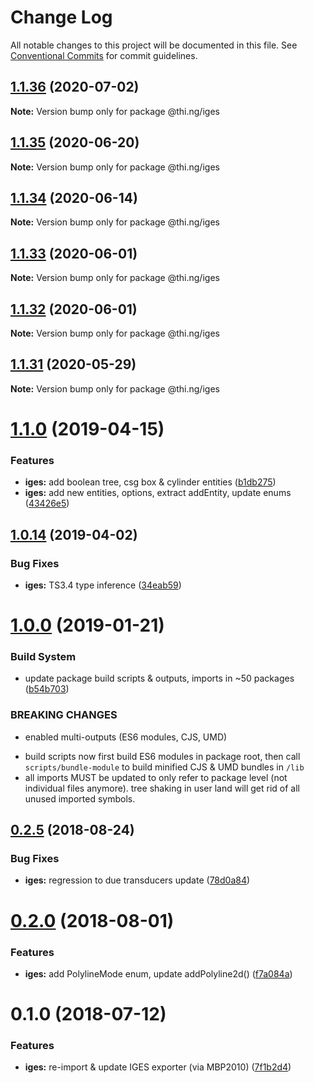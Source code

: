 # Change Log

All notable changes to this project will be documented in this file.
See [Conventional Commits](https://conventionalcommits.org) for commit guidelines.

## [1.1.36](https://github.com/thi-ng/umbrella/compare/@thi.ng/iges@1.1.35...@thi.ng/iges@1.1.36) (2020-07-02)

**Note:** Version bump only for package @thi.ng/iges





## [1.1.35](https://github.com/thi-ng/umbrella/compare/@thi.ng/iges@1.1.34...@thi.ng/iges@1.1.35) (2020-06-20)

**Note:** Version bump only for package @thi.ng/iges





## [1.1.34](https://github.com/thi-ng/umbrella/compare/@thi.ng/iges@1.1.33...@thi.ng/iges@1.1.34) (2020-06-14)

**Note:** Version bump only for package @thi.ng/iges





## [1.1.33](https://github.com/thi-ng/umbrella/compare/@thi.ng/iges@1.1.32...@thi.ng/iges@1.1.33) (2020-06-01)

**Note:** Version bump only for package @thi.ng/iges





## [1.1.32](https://github.com/thi-ng/umbrella/compare/@thi.ng/iges@1.1.31...@thi.ng/iges@1.1.32) (2020-06-01)

**Note:** Version bump only for package @thi.ng/iges





## [1.1.31](https://github.com/thi-ng/umbrella/compare/@thi.ng/iges@1.1.30...@thi.ng/iges@1.1.31) (2020-05-29)

**Note:** Version bump only for package @thi.ng/iges





# [1.1.0](https://github.com/thi-ng/umbrella/compare/@thi.ng/iges@1.0.15...@thi.ng/iges@1.1.0) (2019-04-15)

### Features

* **iges:** add boolean tree, csg box & cylinder entities ([b1db275](https://github.com/thi-ng/umbrella/commit/b1db275))
* **iges:** add new entities, options, extract addEntity, update enums ([43426e5](https://github.com/thi-ng/umbrella/commit/43426e5))

## [1.0.14](https://github.com/thi-ng/umbrella/compare/@thi.ng/iges@1.0.13...@thi.ng/iges@1.0.14) (2019-04-02)

### Bug Fixes

* **iges:** TS3.4 type inference ([34eab59](https://github.com/thi-ng/umbrella/commit/34eab59))

# [1.0.0](https://github.com/thi-ng/umbrella/compare/@thi.ng/iges@0.2.30...@thi.ng/iges@1.0.0) (2019-01-21)

### Build System

* update package build scripts & outputs, imports in ~50 packages ([b54b703](https://github.com/thi-ng/umbrella/commit/b54b703))

### BREAKING CHANGES

* enabled multi-outputs (ES6 modules, CJS, UMD)

- build scripts now first build ES6 modules in package root, then call
  `scripts/bundle-module` to build minified CJS & UMD bundles in `/lib`
- all imports MUST be updated to only refer to package level
  (not individual files anymore). tree shaking in user land will get rid of
  all unused imported symbols.

<a name="0.2.5"></a>
## [0.2.5](https://github.com/thi-ng/umbrella/compare/@thi.ng/iges@0.2.4...@thi.ng/iges@0.2.5) (2018-08-24)

### Bug Fixes

* **iges:** regression to due transducers update ([78d0a84](https://github.com/thi-ng/umbrella/commit/78d0a84))

<a name="0.2.0"></a>
# [0.2.0](https://github.com/thi-ng/umbrella/compare/@thi.ng/iges@0.1.4...@thi.ng/iges@0.2.0) (2018-08-01)

### Features

* **iges:** add PolylineMode enum, update addPolyline2d() ([f7a084a](https://github.com/thi-ng/umbrella/commit/f7a084a))

<a name="0.1.0"></a>
# 0.1.0 (2018-07-12)

### Features

* **iges:** re-import & update IGES exporter (via MBP2010) ([7f1b2d4](https://github.com/thi-ng/umbrella/commit/7f1b2d4))
